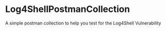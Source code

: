 # Log4ShellPostmanCollection
A simple postman collection to help you test for the Log4Shell Vulnerability
